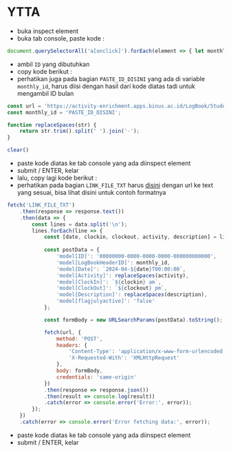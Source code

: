 # YTTA
- buka inspect element
- buka tab console, paste kode :
```javascript
document.querySelectorAll('a[onclick]').forEach(element => { let monthText = element.textContent.trim(); let match = element.getAttribute('onclick').match(/tabClick\('([^']+)'\)/); if (match) console.log(`${monthText}: ${match[1]}`); });
```
- ambil `ID` yang dibutuhkan
- copy kode berikut :
- perhatikan juga pada bagian `PASTE_ID_DISINI` yang ada di variable `monthly_id`, harus diisi dengan hasil dari kode diatas tadi untuk mengambil ID bulan
```javascript
const url = 'https://activity-enrichment.apps.binus.ac.id/LogBook/StudentSave';
const monthly_id = 'PASTE_ID_DISINI';

function replaceSpaces(str) {
    return str.trim().split(' ').join('-');
}

clear()
```
- paste kode diatas ke tab console yang ada diinspect element
- submit / ENTER, kelar
- lalu, copy lagi kode berikut :
- perhatikan pada bagian `LINK_FILE_TXT` harus [disini](https://raw.githubusercontent.com/syauqqii/dump-enrichment/main/example.txt) dengan url ke text yang sesuai, bisa lihat disini untuk contoh formatnya
```javascript
fetch('LINK_FILE_TXT')
    .then(response => response.text())
    .then(data => {
        const lines = data.split('\n');
        lines.forEach(line => {
            const [date, clockin, clockout, activity, description] = line.split('|');
            
            const postData = {
                'model[ID]': '00000000-0000-0000-0000-000000000000',
                'model[LogBookHeaderID]': monthly_id,
                'model[Date]': `2024-04-${date}T00:00:00`,
                'model[Activity]': replaceSpaces(activity),
                'model[ClockIn]': `${clockin} am`,
                'model[ClockOut]': `${clockout} pm`,
                'model[Description]': replaceSpaces(description),
                'model[flagjulyactive]': 'false'
            };

            const formBody = new URLSearchParams(postData).toString();

            fetch(url, {
                method: 'POST',
                headers: {
                    'Content-Type': 'application/x-www-form-urlencoded; charset=UTF-8',
                    'X-Requested-With': 'XMLHttpRequest'
                },
                body: formBody,
                credentials: 'same-origin'
            })
            .then(response => response.json())
            .then(result => console.log(result))
            .catch(error => console.error('Error:', error));
        });
    })
    .catch(error => console.error('Error fetching data:', error));
```
- paste kode diatas ke tab console yang ada diinspect element
- submit / ENTER, kelar
